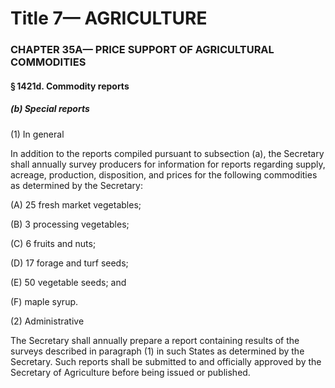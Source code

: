 
# Title 7— AGRICULTURE
### CHAPTER 35A— PRICE SUPPORT OF AGRICULTURAL COMMODITIES
#### § 1421d. Commodity reports
##### (b) Special reports

(1) In general

In addition to the reports compiled pursuant to subsection (a), the Secretary shall annually survey producers for information for reports regarding supply, acreage, production, disposition, and prices for the following commodities as determined by the Secretary:

(A) 25 fresh market vegetables;

(B) 3 processing vegetables;

(C) 6 fruits and nuts;

(D) 17 forage and turf seeds;

(E) 50 vegetable seeds; and

(F) maple syrup.

(2) Administrative

The Secretary shall annually prepare a report containing results of the surveys described in paragraph (1) in such States as determined by the Secretary. Such reports shall be submitted to and officially approved by the Secretary of Agriculture before being issued or published.
